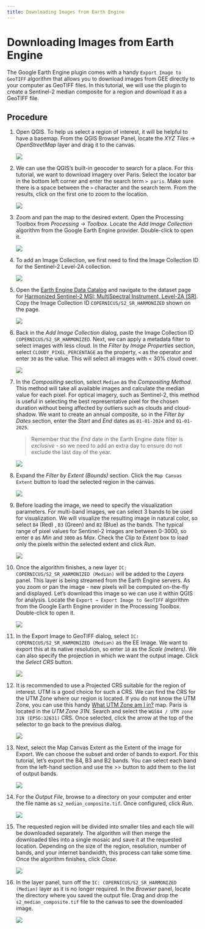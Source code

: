 ```yaml
---
title: Downloading Images from Earth Engine
---
```


# Downloading Images from Earth Engine

The Google Earth Engine plugin comes with a handy `Export Image to GeoTIFF` algorithm that allows you to download images from GEE directly to your computer as GeoTIFF files. In this tutorial, we will use the plugin to create a Sentinel-2 median composite for a region and download it as a GeoTIFF file.

## Procedure

1. Open QGIS. To help us select a region of interest, it will be helpful to have a basemap. From the QGIS Browser Panel, locate the *XYZ Tiles → OpenStreetMap* layer and drag it to the canvas.


    ![](../images/download_image1.png)

2. We can use the QGIS’s built-in geocoder to search for a place. For this tutorial, we want to download imagery over Paris. Select the locator bar in the bottom left corner and enter the search term `> paris`. Make sure there is a space between the `>` character and the search term. From the results, click on the first one to zoom to the location.

    ![](../images/download_image2.png)

3. Zoom and pan the map to the desired extent. Open the Processing Toolbox from *Processing → Toolbox*. Locate the *Add Image Collection* algorithm from the Google Earth Engine provider. Double-click to open it.

    ![](../images/download_image3.png)

4. To add an Image Collection, we first need to find the Image Collection ID for the Sentinel-2 Level-2A collection. 

    ![](../images/download_image4.png)

5. Open the [Earth Engine Data Catalog](https://developers.google.com/earth-engine/datasets/) and navigate to the dataset page for [Harmonized Sentinel-2 MSI: MultiSpectral Instrument, Level-2A (SR)](https://developers.google.com/earth-engine/datasets/catalog/COPERNICUS_S2_SR_HARMONIZED). Copy the Image Collection ID `COPERNICUS/S2_SR_HARMONIZED` shown on the page.

    ![](../images/download_image5.png)

6. Back in the *Add Image Collection* dialog, paste the Image Collection ID `COPERNICUS/S2_SR_HARMONIZED`. Next, we can apply a metadata filter to select images with less cloud. In the *Filter by Image Properties* section, select `CLOUDY_PIXEL_PERCENTAGE` as the property, `<` as the operator and enter `30` as the value. This will select all images with < 30% cloud cover.

    ![](../images/download_image6.png)

7. In the *Compositing* section, select `Median` as the *Compositing Method*. This method will take all available images and calculate the median value for each pixel. For optical imagery, such as Sentinel-2, this method is useful in selecting the best representative pixel for the chosen duration without being affected by outliers such as clouds and cloud-shadow. We want to create an annual composite, so in the *Filter by Dates* section, enter the *Start* and *End* dates as `01-01-2024` and `01-01-2025`. 

    > Remember that the *End* date in the Earth Engine date filter is *exclusive* - so we need to add an extra day to ensure do not exclude the last day of the year.

    ![](../images/download_image7.png)

8. Expand the *Filter by Extent (Bounds)* section. Click the `Map Canvas Extent` button to load the selected region in the canvas.

    ![](../images/download_image8.png)

9. Before loading the image, we need to specify the visualization parameters. For multi-band images, we can select 3 bands to be used for visualization. We will visualize the resulting image in natural color, so select `B4` (Red) , `B3` (Green) and `B2` (Blue) as the bands. The typical range of pixel values for Sentinel-2 images are between 0-3000, so enter `0` as *Min* and `3000` as *Max*. Check the *Clip to Extent* box to load only the pixels within the selected extent and click *Run*.

    ![](../images/download_image9.png)

10. Once the algorithm finishes, a new layer `IC: COPERNICUS/S2_SR_HARMONIZED (Median)` will be added to the *Layers* panel. This layer is being streamed from the Earth Engine servers. As you zoom or pan the image - new pixels will be computed on-the-fly and displayed. Let’s download this image so we can use it within QGIS for analysis. Locate the `Export → Export Image to GeoTIFF` algorithm from the Google Earth Engine provider in the Processing Toolbox. Double-click to open it.

    ![](../images/download_image10.png)

11. In the Export Image to GeoTIFF dialog, select `IC: COPERNICUS/S2_SR_HARMONIZED (Median)` as the EE Image. We want to export this at its native resolution, so enter `10` as the *Scale (meters)*. We can also specify the projection in which we want the output image. Click the *Select CRS* button.

    ![](../images/download_image11.png)

12. It is recommended to use a Projected CRS suitable for the region of interest. UTM is a good choice for such a CRS. We can find the CRS for the UTM Zone where our region is located. If you do not know the UTM Zone, you can use this handy [What UTM Zone am I in?](https://mangomap.com/robertyoung/maps/69585/what-utm-zone-am-i-in-#) map. Paris is located in the *UTM Zone 31N*. Search and select the `WGS84 / UTM zone 31N (EPSG:32631)` CRS. Once selected, click the arrow at the top of the selector to go back to the previous dialog.

    ![](../images/download_image12.png)

13. Next, select the Map Canvas Extent as the Extent of the image for Export. We can choose the subset and order of bands to export. For this tutorial, let’s export the B4, B3 and B2 bands. You can select each band from the left-hand section and use the >> button to add them to the list of output bands.

    ![](../images/download_image13.png)

14. For the *Output File*, browse to a directory on your computer and enter the file name as `s2_median_composite.tif`. Once configured, click *Run*.

    ![](../images/download_image14.png)

15. The requested region will be divided into smaller tiles and each tile will be downloaded separately. The algorithm will then merge the downloaded tiles into a single mosaic and save it at the requested location. Depending on the size of the region, resolution, number of bands, and your internet bandwidth, this process can take some time. Once the algorithm finishes, click *Close*.

    ![](../images/download_image15.png)

16. In the layer panel, turn off the `IC: COPERNICUS/S2_SR_HARMONIZED (Median)` layer as it is no longer required. In the *Browser* panel, locate the directory where you saved the output file. Drag and drop the `s2_median_composite.tif` file to the canvas to see the downloaded image.

    ![](../images/download_image16.png)

